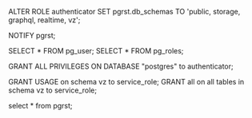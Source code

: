 ALTER ROLE authenticator SET pgrst.db_schemas TO 'public, storage, graphql, realtime, vz';

NOTIFY pgrst;

SELECT * FROM pg_user;
SELECT * FROM pg_roles;

GRANT ALL PRIVILEGES ON DATABASE "postgres" to authenticator;

GRANT USAGE on schema vz to service_role;
GRANT all on all tables in schema vz to service_role;

select * from pgrst;